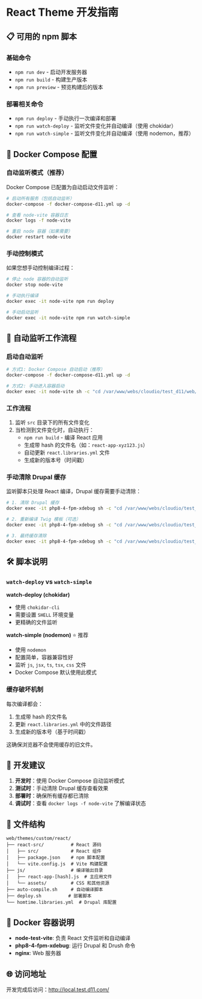 
# React Theme 开发指南

## 📋 可用的 npm 脚本

### 基础命令

- `npm run dev` - 启动开发服务器
- `npm run build` - 构建生产版本
- `npm run preview` - 预览构建后的版本

### 部署相关命令

- `npm run deploy` - 手动执行一次编译和部署
- `npm run watch-deploy` - 监听文件变化并自动编译（使用 chokidar）
- `npm run watch-simple` - 监听文件变化并自动编译（使用 nodemon，推荐）

## 🐳 Docker Compose 配置

### 自动监听模式（推荐）

Docker Compose 已配置为自动启动文件监听：

```bash
# 启动所有服务（包括自动监听）
docker-compose -f docker-compose-d11.yml up -d

# 查看 node-vite 容器日志
docker logs -f node-vite

# 重启 node 容器（如果需要）
docker restart node-vite
```

### 手动控制模式

如果您想手动控制编译过程：

```bash
# 停止 node 容器的自动监听
docker stop node-vite

# 手动执行编译
docker exec -it node-vite npm run deploy

# 手动启动监听
docker exec -it node-vite npm run watch-simple
```

## 🔄 自动监听工作流程

### 启动自动监听
```bash
# 方式1: Docker Compose 自动启动（推荐）
docker-compose -f docker-compose-d11.yml up -d

# 方式2: 手动进入容器启动
docker exec -it node-vite sh -c "cd /var/www/webs/cloudio/test_d11/web/themes/custom/react/react-src && npm run watch-simple"
```

### 工作流程
1. 监听 `src` 目录下的所有文件变化
2. 当检测到文件变化时，自动执行：
   - `npm run build` - 编译 React 应用
   - 生成带 hash 的文件名（如：`react-app-xyz123.js`）
   - 自动更新 `react.libraries.yml` 文件
   - 生成新的版本号（时间戳）

### 手动清除 Drupal 缓存
监听脚本只处理 React 编译，Drupal 缓存需要手动清除：

```bash
# 1. 清除 Drupal 缓存
docker exec -it php8-4-fpm-xdebug sh -c "cd /var/www/webs/cloudio/test_d11 && vendor/bin/drush cr"

# 2. 重新编译 Twig 模板（可选）
docker exec -it php8-4-fpm-xdebug sh -c "cd /var/www/webs/cloudio/test_d11 && vendor/bin/drush twig:compile"

# 3. 最终缓存清除
docker exec -it php8-4-fpm-xdebug sh -c "cd /var/www/webs/cloudio/test_d11 && vendor/bin/drush cr"
```

## 🛠️ 脚本说明

### `watch-deploy` vs `watch-simple`

**watch-deploy (chokidar)**
- 使用 `chokidar-cli`
- 需要设置 `SHELL` 环境变量
- 更精确的文件监听

**watch-simple (nodemon)** ⭐ 推荐
- 使用 `nodemon`
- 配置简单，容器兼容性好
- 监听 `js`, `jsx`, `ts`, `tsx`, `css` 文件
- Docker Compose 默认使用此模式

### 缓存破坏机制

每次编译都会：
1. 生成带 hash 的文件名
2. 更新 `react.libraries.yml` 中的文件路径
3. 生成新的版本号（基于时间戳）

这确保浏览器不会使用缓存的旧文件。

## 🚀 开发建议

1. **开发时**：使用 Docker Compose 自动监听模式
2. **测试时**：手动清除 Drupal 缓存查看效果
3. **部署时**：确保所有缓存都已清除
4. **调试时**：查看 `docker logs -f node-vite` 了解编译状态

## 📁 文件结构

```
web/themes/custom/react/
├── react-src/          # React 源码
│   ├── src/            # React 组件
│   ├── package.json    # npm 脚本配置
│   └── vite.config.js  # Vite 构建配置
├── js/                 # 编译输出目录
│   ├── react-app-[hash].js  # 主应用文件
│   └── assets/         # CSS 和其他资源
├── auto-compile.sh     # 自动编译脚本
├── deploy.sh          # 部署脚本
└── homtime.libraries.yml  # Drupal 库配置
```

## 🐳 Docker 容器说明

- **node-test-vite**: 负责 React 文件监听和自动编译
- **php8-4-fpm-xdebug**: 运行 Drupal 和 Drush 命令
- **nginx**: Web 服务器

## 🌐 访问地址

开发完成后访问：http://local.test.d11.com/